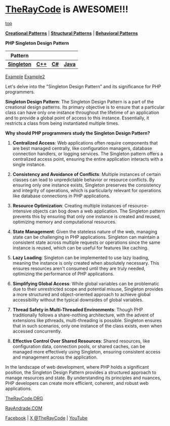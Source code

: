 # [TheRayCode](../../../README.md) is AWESOME!!!

[top](../README.md)

**[Creational Patterns](../README.md)** | **[Structural Patterns](../../Structural/README.md)** | **[Behavioral Patterns](../../Behavioral/README.md)**

**PHP Singleton Design Pattern**

|Pattern|   |   |   |
|---|---|---|---|
|  [**Singleton**](README.md) | [**C++**](../../../CPP/Creational/Singleton/README.md) | [**C#**](../../../Csharp/Creational/Singleton/README.md) | [**Java**](../../../Java/Creational/Singleton/README.md) |

[Example](Example/README.md) [Example2](Example2/README.md)

Let's delve into the "Singleton Design Pattern" and its significance for PHP programmers.

**Singleton Design Pattern**:
The Singleton Design Pattern is a part of the creational design patterns. Its primary objective is to ensure that a particular class can have only one instance throughout the lifetime of an application and to provide a global point of access to this instance. Essentially, it restricts a class from being instantiated multiple times.

**Why should PHP programmers study the Singleton Design Pattern?**

1. **Centralized Access**: Web applications often require components that are best managed centrally, like configuration managers, database connection handlers, or logging services. The Singleton pattern offers a centralized access point, ensuring the entire application interacts with a single instance.

2. **Consistency and Avoidance of Conflicts**: Multiple instances of certain classes can lead to unpredictable behavior or resource conflicts. By ensuring only one instance exists, Singleton preserves the consistency and integrity of operations, which is particularly relevant for operations like database connections in PHP applications.

3. **Resource Optimization**: Creating multiple instances of resource-intensive objects can bog down a web application. The Singleton pattern prevents this by ensuring that only one instance is created and reused, optimizing memory and computational resources.

4. **State Management**: Given the stateless nature of the web, managing state can be challenging in PHP applications. Singleton can maintain a consistent state across multiple requests or operations since the same instance is reused, which can be useful for features like caching.

5. **Lazy Loading**: Singleton can be implemented to use lazy loading, meaning the instance is only created when absolutely necessary. This ensures resources aren't consumed until they are truly needed, optimizing the performance of PHP applications.

6. **Simplifying Global Access**: While global variables can be problematic due to their unrestricted scope and potential misuse, Singleton provides a more structured and object-oriented approach to achieve global accessibility without the typical downsides of global variables.

7. **Thread Safety in Multi-Threaded Environments**: Though PHP traditionally follows a share-nothing architecture, with the advent of extensions like pthreads, multi-threading is possible. Singleton ensures that in such scenarios, only one instance of the class exists, even when accessed concurrently.

8. **Effective Control Over Shared Resources**: Shared resources, like configuration data, connection pools, or shared caches, can be managed more effectively using Singleton, ensuring consistent access and management across the application.

In the landscape of web development, where PHP holds a significant position, the Singleton Design Pattern provides a structured approach to manage resources and state. By understanding its principles and nuances, PHP developers can create more efficient, coherent, and robust web applications.

[TheRayCode.ORG](https://www.TheRayCode.org)  

[RayAndrade.COM](https://www.RayAndrade.com)

[Facebook](https://www.facebook.com/TheRayCode/) | [X @TheRayCode](https://www.x.com/TheRayCode/) | [YouTube](https://www.youtube.com/TheRayCode/)

